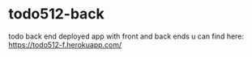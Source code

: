 # todo512-back
todo back end 
deployed app with front and back ends u can find here:
https://todo512-f.herokuapp.com/
